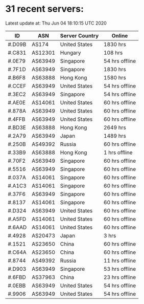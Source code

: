 # 31 recent servers:

Latest update at: Thu Jun 04 18:10:15 UTC 2020

| ID | ASN | Server Country | Online |
| -- | --- | -------------- | ------ |
| #.D09B | AS174 | United States | 1830 hrs |
| #.C831 | AS12301 | Hungary | 108 hrs |
| #.0E79 | AS63949 | Singapore | 54 hrs offline |
| #.7F1D | AS63949 | Singapore | 1830 hrs |
| #.B6F8 | AS63888 | Hong Kong | 1580 hrs |
| #.CCEF | AS63949 | United States | 54 hrs offline |
| #.3EC2 | AS63949 | Singapore | 54 hrs offline |
| #.AE0E | AS14061 | United States | 60 hrs offline |
| #.878A | AS63949 | United States | 60 hrs offline |
| #.4FFB | AS63949 | United States | 60 hrs offline |
| #.BD3E | AS63888 | Hong Kong | 2649 hrs |
| #.2A79 | AS63949 | Japan | 1489 hrs |
| #.250B | AS49392 | Russia | 60 hrs offline |
| #.33B9 | AS63888 | Hong Kong | 1 hrs offline |
| #.70F2 | AS63949 | Singapore | 60 hrs offline |
| #.5516 | AS63949 | Singapore | 60 hrs offline |
| #.037A | AS14061 | Singapore | 60 hrs offline |
| #.A1C3 | AS14061 | Singapore | 60 hrs offline |
| #.37F6 | AS63949 | Singapore | 60 hrs offline |
| #.8137 | AS14061 | Singapore | 60 hrs offline |
| #.D324 | AS63949 | United States | 60 hrs offline |
| #.A5FD | AS14061 | United States | 60 hrs offline |
| #.6AAD | AS14061 | United States | 60 hrs offline |
| #.4928 | AS20473 | Japan | 3 hrs |
| #.1521 | AS23650 | China | 60 hrs offline |
| #.C64A | AS23650 | China | 60 hrs offline |
| #.8744 | AS49392 | Russia | 11 hrs offline |
| #.D903 | AS63949 | Singapore | 53 hrs offline |
| #.6FBD | AS37963 | China | 23 hrs offline |
| #.0EBB | AS63949 | United States | 54 hrs offline |
| #.9906 | AS63949 | United States | 54 hrs offline |

